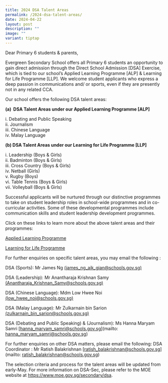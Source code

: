 ```yaml
---
title: 2024 DSA Talent Areas
permalink: /2024-dsa-talent-areas/
date: 2024-04-22
layout: post
description: ""
image: ""
variant: tiptap
---
```

<p>Dear Primary 6 students &amp; parents,</p>
<p>Evergreen Secondary School offers all Primary 6 students an opportunity
to gain direct admission through the Direct School Admission [DSA] Exercise,
which is tied to our school’s Applied Learning Programme [ALP] &amp; Learning
for Life Programme [LLP]. We welcome student applicants who express a deep
passion in communications and/ or sports, even if they are presently not
in any related CCA.</p>
<p>Our school offers the following DSA talent areas:</p>
<p><strong>(a)&nbsp; DSA Talent Areas under our Applied Learning Programme [ALP]</strong>
</p>
<p>i. Debating and Public Speaking
<br>ii. Journalism
<br>iii. Chinese Language
<br>iv. Malay Language</p>
<p><strong>(b) DSA Talent Areas under our Learning for Life Programme [LLP]</strong>
</p>
<p>i. Leadership (Boys &amp; Girls)
<br>ii. Badminton (Boys &amp; Girls)
<br>iii. Cross Country (Boys &amp; Girls)
<br>iv. Netball (Girls)
<br>v. Rugby (Boys)
<br>vi. Table Tennis (Boys &amp; Girls)
<br>vii. Volleyball (Boys &amp; Girls)</p>
<p>Successful applicants will be nurtured through our distinctive programmes
to take on student leadership roles in school-wide programmes and in co-curricular
activities. Some of these developmental programmes include communication
skills and student leadership development programmes.</p>
<p>Click on these links to learn more about the above talent areas and their
programmes:</p>
<p><a href="https://www.evergreensec.moe.edu.sg/curriculum/alp/" rel="noopener noreferrer nofollow" target="_blank">Applied Learning Programme</a>
</p>
<p><a href="https://www.evergreensec.moe.edu.sg/our-curriculum/Distinctive-School-Programmes/Learning-for-Life-Programme-LLP/" rel="noopener noreferrer nofollow" target="_blank">Learning for Life Programme</a>
</p>
<p>For further enquiries on specific talent areas, you may email the following
:</p>
<p>DSA (Sports): Mr James Ng <a href="james_ng_aik_gian@schools.gov.sg" rel="noopener noreferrer nofollow" target="_blank">(james_ng_aik_gian@schools.gov.sg)</a>
</p>
<p>DSA (Leadership): Mr Anantharaja Krishnan Samy <a href="Anantharaja_Krishnan_Samy@schools.gov.sg" rel="noopener noreferrer nofollow" target="_blank">(Anantharaja_Krishnan_Samy@schools.gov.sg)</a>
</p>
<p>DSA (Chinese Language): Mdm Low Hwee Noi <a href="low_hwee_noi@schools.gov.sg" rel="noopener noreferrer nofollow" target="_blank">(low_hwee_noi@schools.gov.sg)</a>
</p>
<p>DSA (Malay Language): Mr Zulkarnain bin Sarion <a href="zulkarnain_bin_sarion@schools.gov.sg" rel="noopener noreferrer nofollow" target="_blank">(zulkarnain_bin_sarion@schools.gov.sg)</a>
</p>
<p>DSA (Debating and Public Speaking) &amp; (Journalism): Ms Hanna Maryam
Samri [<a href="hanna_maryam_samri@schools.gov.sg" rel="noopener noreferrer nofollow" target="_blank">hanna_maryam_samri@schools.gov.sg</a>](mailto:
<a href="hanna_maryam_samri@schools.gov.sg" rel="noopener noreferrer nofollow" target="_blank">hanna_maryam_samri@schools.gov.sg</a>)</p>
<p></p>
<p>For further enquiries on other DSA matters, please email the following:
DSA Coordinator : Mr Ratish Balakrishnan [<a href="ratish_balakrishnan@schools.gov.sg" rel="noopener noreferrer nofollow" target="_blank">ratish_balakrishnan@schools.gov.sg</a>](mailto:
<a href="ratish_balakrishnan@schools.gov.sg" rel="noopener noreferrer nofollow" target="_blank">ratish_balakrishnan@schools.gov.sg</a>)</p>
<p></p>
<p>The selection criteria and process for the talent areas will be updated
from early-May. For more information on DSA-Sec, please refer to the MOE
website at <a href="https://www.moe.gov.sg/secondary/dsa" rel="noopener noreferrer nofollow" target="_blank">https://www.moe.gov.sg/secondary/dsa</a>.</p>